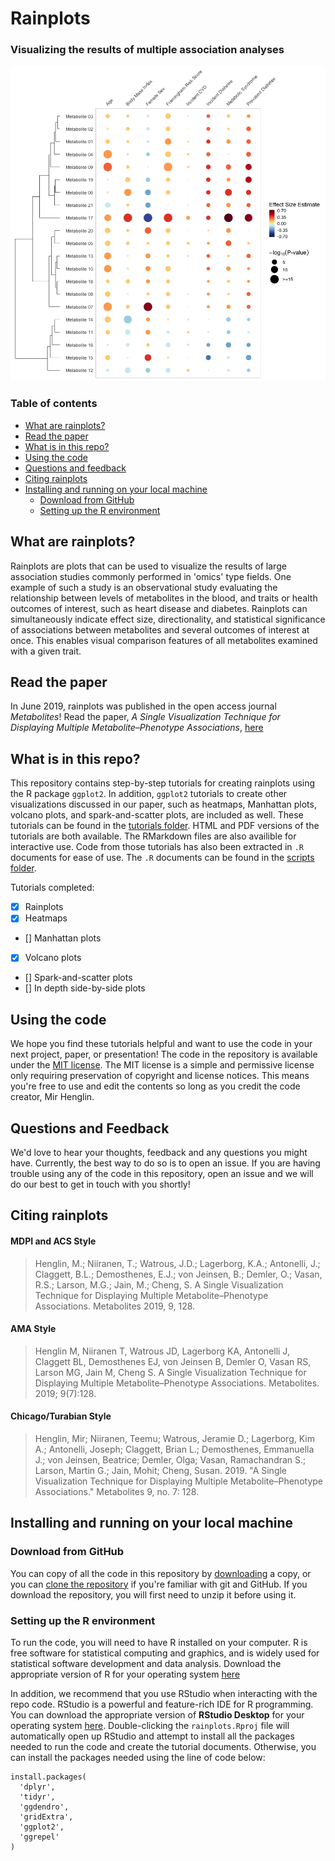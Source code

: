 # Rainplots

### Visualizing the results of multiple association analyses

![](images/readme_rainplot.png)

### Table of contents

* [What are rainplots?](#what-are-rainplots)
* [Read the paper](#read-the-paper)
* [What is in this repo?](#what-is-in-this-repo)
* [Using the code](#using-the-code)
* [Questions and feedback](#questions-and-feedback)
* [Citing rainplots](#citing-rainplots)
* [Installing and running on your local machine](#installing-and-running-on-your-local-machine)
  * [Download from GitHub](#download-from-github) 
  * [Setting up the R environment](#setting-up-the-r-environment)

## What are rainplots?

Rainplots are plots that can be used to visualize the results of large association studies commonly performed in 'omics' type fields. One example of such a study is an observational study evaluating the relationship between levels of metabolites in the blood, and traits or health outcomes of interest, such as heart disease and diabetes. Rainplots can simultaneously indicate effect size, directionality, and statistical significance of associations between metabolites and several outcomes of interest at once. This enables visual comparison features of all metabolites examined with a given trait.

## Read the paper

In June 2019, rainplots was published in the open access journal *Metabolites*! Read the paper, *A Single Visualization Technique for Displaying Multiple Metabolite–Phenotype Associations*, [here](https://doi.org/10.3390/metabo9070128)

## What is in this repo?

This repository contains step-by-step tutorials for creating rainplots using the R package `ggplot2`. In addition, `ggplot2` tutorials to create other visualizations discussed in our paper, such as heatmaps, Manhattan plots, volcano plots, and spark-and-scatter plots, are included as well. These tutorials can be found in the [tutorials folder](tutorials). HTML and PDF versions of the tutorials are both available. The RMarkdown files are also availible for interactive use. Code from those tutorials has also been extracted in `.R` documents for ease of use. The `.R` documents can be found in the [scripts folder](scripts).

Tutorials completed:

- [X] Rainplots
- [X] Heatmaps
- [] Manhattan plots
- [X] Volcano plots
- [] Spark-and-scatter plots
- [] In depth side-by-side plots

## Using the code

We hope you find these tutorials helpful and want to use the code in your next project, paper, or presentation! The code in the repository is available under the [MIT license](LICENSE). The MIT license is a simple and permissive license only requiring preservation of copyright and license notices. This means you're free to use and edit the contents so long as you credit the code creator, Mir Henglin. 

## Questions and Feedback

We'd love to hear your thoughts, feedback and any questions you might have. Currently, the best way to do so is to open an issue. If you are having trouble using any of the code in this repository, open an issue and we will do our best to get in touch with you shortly!

## Citing rainplots

#### MDPI and ACS Style
> Henglin, M.; Niiranen, T.; Watrous, J.D.; Lagerborg, K.A.; Antonelli, J.; Claggett, B.L.; Demosthenes, E.J.; von Jeinsen, B.; Demler, O.; Vasan, R.S.; Larson, M.G.; Jain, M.; Cheng, S. A Single Visualization Technique for Displaying Multiple Metabolite–Phenotype Associations. Metabolites 2019, 9, 128.

#### AMA Style
> Henglin M, Niiranen T, Watrous JD, Lagerborg KA, Antonelli J, Claggett BL, Demosthenes EJ, von Jeinsen B, Demler O, Vasan RS, Larson MG, Jain M, Cheng S. A Single Visualization Technique for Displaying Multiple Metabolite–Phenotype Associations. Metabolites. 2019; 9(7):128.

#### Chicago/Turabian Style
> Henglin, Mir; Niiranen, Teemu; Watrous, Jeramie D.; Lagerborg, Kim A.; Antonelli, Joseph; Claggett, Brian L.; Demosthenes, Emmanuella J.; von Jeinsen, Beatrice; Demler, Olga; Vasan, Ramachandran S.; Larson, Martin G.; Jain, Mohit; Cheng, Susan. 2019. "A Single Visualization Technique for Displaying Multiple Metabolite–Phenotype Associations." Metabolites 9, no. 7: 128.

## Installing and running on your local machine

### Download from GitHub

You can copy of all the code in this repository by [downloading](https://github.com/rainplots/rainplots/archive/master.zip) a copy, or you can [clone the repository](https://help.github.com/articles/cloning-a-repository/) if you're familiar with git and GitHub. If you download the repository, you will first need to unzip it before using it.

### Setting up the R environment

To run the code, you will need to have R installed on your computer. R is free software for statistical computing and graphics, and is widely used for statistical software development and data analysis. Download the appropriate version of R for your operating system [here](https://www.r-project.org/)

In addition, we recommend that you use RStudio when interacting with the repo code. RStudio is a powerful and feature-rich IDE for R programming. You can download the appropriate version of **RStudio Desktop** for your operating system [here](https://www.rstudio.com/products/rstudio/download/). Double-clicking the `rainplots.Rproj` file will automatically open up RStudio and attempt to install all the packages needed to run the code and create the tutorial documents. Otherwise, you can install the packages needed using the line of code below:

```
install.packages(
  'dplyr',
  'tidyr',
  'ggdendro',
  'gridExtra',
  'ggplot2',
  'ggrepel'
)
```

